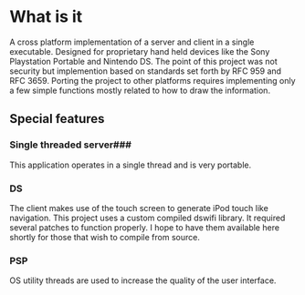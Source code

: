 # What is it #
A cross platform implementation of a server and client in a single executable. Designed for proprietary hand held devices like the Sony Playstation Portable and Nintendo DS. The point of this project was not security but implemention based on standards set forth by RFC 959 and RFC 3659. Porting the project to other platforms requires implementing only a few simple functions mostly related to how to draw the information.

## Special features ##
### Single threaded server###
This application operates in a single thread and is very portable.

### DS ###
The client makes use of the touch screen to generate iPod touch like navigation. This project uses a custom compiled dswifi library. It required several patches to function properly. I hope to have them available here shortly for those that wish to compile from source.

### PSP ###
OS utility threads are used to increase the quality of the user interface.
